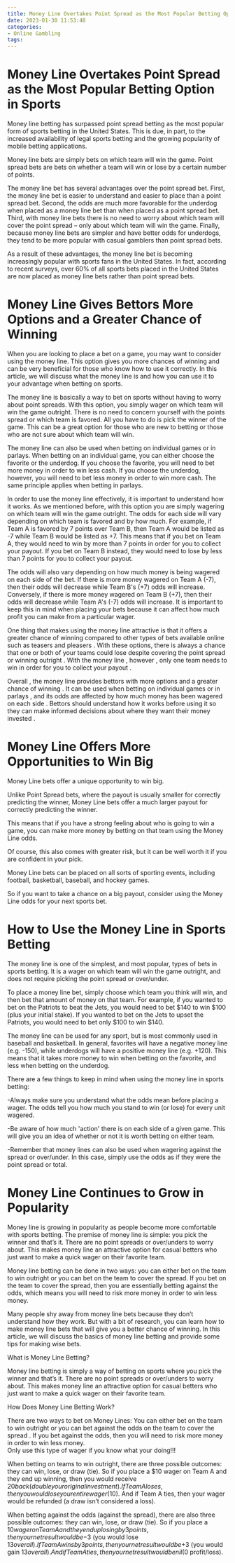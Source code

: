 ```yaml
---
title: Money Line Overtakes Point Spread as the Most Popular Betting Option in Sports
date: 2023-01-30 11:53:48
categories:
- Online Gambling
tags:
---
```



#  Money Line Overtakes Point Spread as the Most Popular Betting Option in Sports

Money line betting has surpassed point spread betting as the most popular form of sports betting in the United States. This is due, in part, to the increased availability of legal sports betting and the growing popularity of mobile betting applications.

Money line bets are simply bets on which team will win the game. Point spread bets are bets on whether a team will win or lose by a certain number of points.

The money line bet has several advantages over the point spread bet. First, the money line bet is easier to understand and easier to place than a point spread bet. Second, the odds are much more favorable for the underdog when placed as a money line bet than when placed as a point spread bet. Third, with money line bets there is no need to worry about which team will cover the point spread – only about which team will win the game. Finally, because money line bets are simpler and have better odds for underdogs, they tend to be more popular with casual gamblers than point spread bets.

As a result of these advantages, the money line bet is becoming increasingly popular with sports fans in the United States. In fact, according to recent surveys, over 60% of all sports bets placed in the United States are now placed as money line bets rather than point spread bets.

#  Money Line Gives Bettors More Options and a Greater Chance of Winning

When you are looking to place a bet on a game, you may want to consider using the money line. This option gives you more chances of winning and can be very beneficial for those who know how to use it correctly. In this article, we will discuss what the money line is and how you can use it to your advantage when betting on sports.

The money line is basically a way to bet on sports without having to worry about point spreads. With this option, you simply wager on which team will win the game outright. There is no need to concern yourself with the points spread or which team is favored. All you have to do is pick the winner of the game. This can be a great option for those who are new to betting or those who are not sure about which team will win.

The money line can also be used when betting on individual games or in parlays. When betting on an individual game, you can either choose the favorite or the underdog. If you choose the favorite, you will need to bet more money in order to win less cash. If you choose the underdog, however, you will need to bet less money in order to win more cash. The same principle applies when betting in parlays.

In order to use the money line effectively, it is important to understand how it works. As we mentioned before, with this option you are simply wagering on which team will win the game outright. The odds for each side will vary depending on which team is favored and by how much. For example, if Team A is favored by 7 points over Team B, then Team A would be listed as -7 while Team B would be listed as +7. This means that if you bet on Team A, they would need to win by more than 7 points in order for you to collect your payout. If you bet on Team B instead, they would need to lose by less than 7 points for you to collect your payout.

The odds will also vary depending on how much money is being wagered on each side of the bet. If there is more money wagered on Team A (-7), then their odds will decrease while Team B's (+7) odds will increase. Conversely, if there is more money wagered on Team B (+7), then their odds will decrease while Team A's (-7) odds will increase. It is important to keep this in mind when placing your bets because it can affect how much profit you can make from a particular wager.

One thing that makes using the money line attractive is that it offers a greater chance of winning compared to other types of bets available online such as teasers and pleasers . With these options, there is always a chance that one or both of your teams could lose despite covering the point spread or winning outright . With the money line , however , only one team needs to win in order for you to collect your payout .

Overall , the money line provides bettors with more options and a greater chance of winning . It can be used when betting on individual games or in parlays , and its odds are affected by how much money has been wagered on each side . Bettors should understand how it works before using it so they can make informed decisions about where they want their money invested .

#  Money Line Offers More Opportunities to Win Big

Money Line bets offer a unique opportunity to win big.

Unlike Point Spread bets, where the payout is usually smaller for correctly predicting the winner, Money Line bets offer a much larger payout for correctly predicting the winner.

This means that if you have a strong feeling about who is going to win a game, you can make more money by betting on that team using the Money Line odds.

Of course, this also comes with greater risk, but it can be well worth it if you are confident in your pick.

Money Line bets can be placed on all sorts of sporting events, including football, basketball, baseball, and hockey games.

So if you want to take a chance on a big payout, consider using the Money Line odds for your next sports bet.

#  How to Use the Money Line in Sports Betting

The money line is one of the simplest, and most popular, types of bets in sports betting. It is a wager on which team will win the game outright, and does not require picking the point spread or over/under.

To place a money line bet, simply choose which team you think will win, and then bet that amount of money on that team. For example, if you wanted to bet on the Patriots to beat the Jets, you would need to bet $140 to win $100 (plus your initial stake). If you wanted to bet on the Jets to upset the Patriots, you would need to bet only $100 to win $140.

The money line can be used for any sport, but is most commonly used in baseball and basketball. In general, favorites will have a negative money line (e.g. -150), while underdogs will have a positive money line (e.g. +120). This means that it takes more money to win when betting on the favorite, and less when betting on the underdog.

There are a few things to keep in mind when using the money line in sports betting:

-Always make sure you understand what the odds mean before placing a wager. The odds tell you how much you stand to win (or lose) for every unit wagered.

-Be aware of how much 'action' there is on each side of a given game. This will give you an idea of whether or not it is worth betting on either team.

-Remember that money lines can also be used when wagering against the spread or over/under. In this case, simply use the odds as if they were the point spread or total.

#  Money Line Continues to Grow in Popularity

Money line is growing in popularity as people become more comfortable with sports betting. The premise of money line is simple: you pick the winner and that’s it. There are no point spreads or over/unders to worry about. This makes money line an attractive option for casual betters who just want to make a quick wager on their favorite team.

Money line betting can be done in two ways: you can either bet on the team to win outright or you can bet on the team to cover the spread. If you bet on the team to cover the spread, then you are essentially betting against the odds, which means you will need to risk more money in order to win less money.

Many people shy away from money line bets because they don’t understand how they work. But with a bit of research, you can learn how to make money line bets that will give you a better chance of winning. In this article, we will discuss the basics of money line betting and provide some tips for making wise bets.

What is Money Line Betting?

Money line betting is simply a way of betting on sports where you pick the winner and that’s it. There are no point spreads or over/unders to worry about. This makes money line an attractive option for casual betters who just want to make a quick wager on their favorite team.

How Does Money Line Betting Work?

There are two ways to bet on Money Lines: You can either bet on the team to win outright or you can bet against the odds on the team to cover the spread . If you bet against the odds, then you will need to risk more money in order to win less money.  
Only use this type of wager if you know what your doing!!! 

  When betting on teams to win outright, there are three possible outcomes: they can win, lose, or draw (tie). So if you place a $10 wager on Team A and they end up winning, then you would receive $20 back (double your original investment). If Team A loses, then you would lose your entire wager ($10). And if Team A ties, then your wager would be refunded (a draw isn’t considered a loss). 

When betting against the odds (against the spread), there are also three possible outcomes: they can win, lose, or draw (tie). So if you place a $10 wager on Team A and they end up losing by 3 points, then your net result would be -$3 (you would lose $13 overall). If Team A wins by 3 points, then your net result would be +$3 (you would gain $13 overall). And if Team A ties, then your net result would be nil ($0 profit/loss).